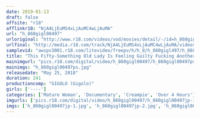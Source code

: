 ```yaml
---
date: 2019-01-13
draft: false
affsite: "r18"
afflinkr18: "NjA4LjEuMS4xLjAuMC4wLjAuMA"
url: "h_860gigl00497"
urloriginal: "http://www.r18.com/videos/vod/movies/detail/-/id=h_860gigl00497"
urlfinal: "http://media.r18.com/track/NjA4LjEuMS4xLjAuMC4wLjAuMA/videos/vod/movies/detail/-/id=h_860gigl00497"
samplevid: "awspv3001.r18.com/litevideo/freepv/h/h_8/h_860gigl497/h_860gigl497_dmb_w.mp4"
title: "This Fifty-Something Old Lady Is Feeling Guilty Fucking Another Man But Since It's Been So Long Since She's Had A Fuck Her Heart Is Leaping With Joy While Her Pussy Is Dripping Wet And Now She's Thinking, Boy, It's A Good Thing I Gave My Pussy A Good Washing Today"
mainimgurl: "pics.r18.com/digital/video/h_860gigl00497/h_860gigl00497ps.jpg"
mainimgs: "h_860gigl00497ps.jpg"
releasedate: "May 25, 2018"
duration: 241
productioncomp: "GIGOLO (Gigolo)"
girls: ['----']
categories: ['Mature Woman', 'Documentary', 'Creampie', 'Over 4 Hours']
imgurls: ['pics.r18.com/digital/video/h_860gigl00497/h_860gigl00497jp-1.jpg', 'pics.r18.com/digital/video/h_860gigl00497/h_860gigl00497jp-2.jpg', 'pics.r18.com/digital/video/h_860gigl00497/h_860gigl00497jp-3.jpg', 'pics.r18.com/digital/video/h_860gigl00497/h_860gigl00497jp-4.jpg', 'pics.r18.com/digital/video/h_860gigl00497/h_860gigl00497jp-5.jpg', 'pics.r18.com/digital/video/h_860gigl00497/h_860gigl00497jp-6.jpg', 'pics.r18.com/digital/video/h_860gigl00497/h_860gigl00497jp-7.jpg', 'pics.r18.com/digital/video/h_860gigl00497/h_860gigl00497jp-8.jpg', 'pics.r18.com/digital/video/h_860gigl00497/h_860gigl00497jp-9.jpg', 'pics.r18.com/digital/video/h_860gigl00497/h_860gigl00497jp-10.jpg', 'pics.r18.com/digital/video/h_860gigl00497/h_860gigl00497jp-11.jpg', 'pics.r18.com/digital/video/h_860gigl00497/h_860gigl00497jp-12.jpg', 'pics.r18.com/digital/video/h_860gigl00497/h_860gigl00497jp-13.jpg', 'pics.r18.com/digital/video/h_860gigl00497/h_860gigl00497jp-14.jpg', 'pics.r18.com/digital/video/h_860gigl00497/h_860gigl00497jp-15.jpg', 'pics.r18.com/digital/video/h_860gigl00497/h_860gigl00497jp-16.jpg', 'pics.r18.com/digital/video/h_860gigl00497/h_860gigl00497jp-17.jpg', 'pics.r18.com/digital/video/h_860gigl00497/h_860gigl00497jp-18.jpg', 'pics.r18.com/digital/video/h_860gigl00497/h_860gigl00497jp-19.jpg', 'pics.r18.com/digital/video/h_860gigl00497/h_860gigl00497jp-20.jpg']
imgs: ['h_860gigl00497jp-1.jpg', 'h_860gigl00497jp-2.jpg', 'h_860gigl00497jp-3.jpg', 'h_860gigl00497jp-4.jpg', 'h_860gigl00497jp-5.jpg', 'h_860gigl00497jp-6.jpg', 'h_860gigl00497jp-7.jpg', 'h_860gigl00497jp-8.jpg', 'h_860gigl00497jp-9.jpg', 'h_860gigl00497jp-10.jpg', 'h_860gigl00497jp-11.jpg', 'h_860gigl00497jp-12.jpg', 'h_860gigl00497jp-13.jpg', 'h_860gigl00497jp-14.jpg', 'h_860gigl00497jp-15.jpg', 'h_860gigl00497jp-16.jpg', 'h_860gigl00497jp-17.jpg', 'h_860gigl00497jp-18.jpg', 'h_860gigl00497jp-19.jpg', 'h_860gigl00497jp-20.jpg']
---
```

